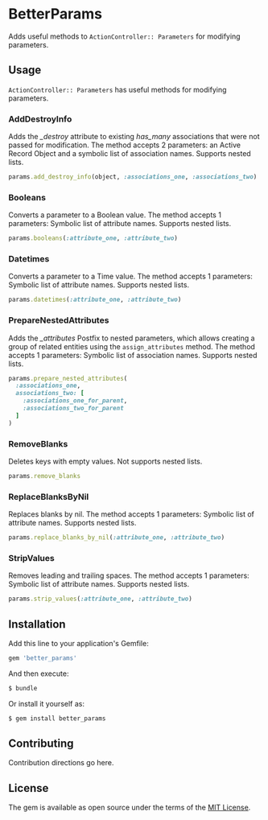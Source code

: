 # BetterParams
Adds useful methods to `ActionController:: Parameters` for modifying parameters.

## Usage
`ActionController:: Parameters` has useful methods for modifying parameters.

### AddDestroyInfo
Adds the *_destroy* attribute to existing *has_many* associations that were not passed for modification.
The method accepts 2 parameters: an Active Record Object and a symbolic list of association names.
Supports nested lists.
```ruby
params.add_destroy_info(object, :associations_one, :associations_two)
```

### Booleans
Converts a parameter to a Boolean value.
The method accepts 1 parameters: Symbolic list of attribute names.
Supports nested lists.
```ruby
params.booleans(:attribute_one, :attribute_two)
```

### Datetimes
Converts a parameter to a Time value.
The method accepts 1 parameters: Symbolic list of attribute names.
Supports nested lists.
```ruby
params.datetimes(:attribute_one, :attribute_two)
```

### PrepareNestedAttributes
Adds the *_attributes* Postfix to nested parameters, which allows creating a group of related entities using the `assign_attributes` method.
The method accepts 1 parameters: Symbolic list of association names.
Supports nested lists.
```ruby
params.prepare_nested_attributes(
  :associations_one,
  associations_two: [
    :associations_one_for_parent,
    :associations_two_for_parent
  ]
)
```

### RemoveBlanks
Deletes keys with empty values.
Not supports nested lists.
```ruby
params.remove_blanks
```

### ReplaceBlanksByNil
Replaces blanks by nil.
The method accepts 1 parameters: Symbolic list of attribute names.
Supports nested lists.
```ruby
params.replace_blanks_by_nil(:attribute_one, :attribute_two)
```

### StripValues
Removes leading and trailing spaces.
The method accepts 1 parameters: Symbolic list of attribute names.
Supports nested lists.
```ruby
params.strip_values(:attribute_one, :attribute_two)
```

## Installation
Add this line to your application's Gemfile:

```ruby
gem 'better_params'
```

And then execute:
```bash
$ bundle
```

Or install it yourself as:
```bash
$ gem install better_params
```

## Contributing
Contribution directions go here.

## License
The gem is available as open source under the terms of the [MIT License](https://opensource.org/licenses/MIT).
